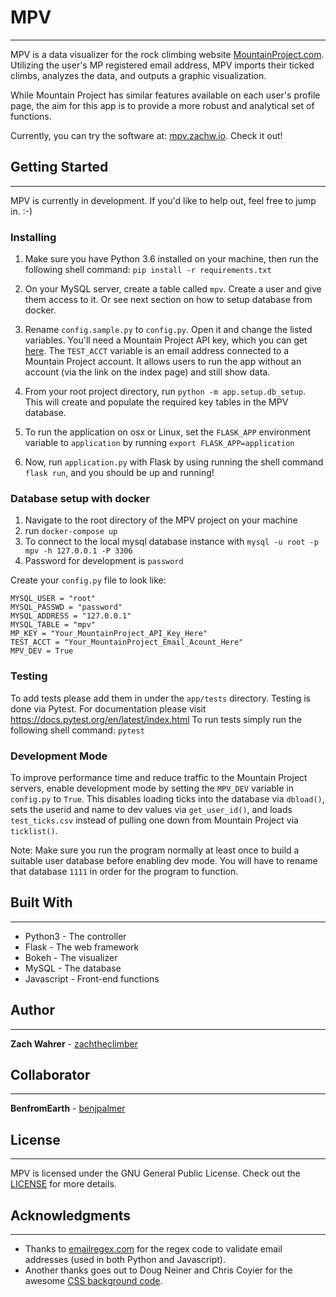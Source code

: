 # MPV
---
MPV is a data visualizer for the rock climbing website [MountainProject.com](https://mountainproject.com). Utilizing the user's MP registered email address, MPV imports their ticked climbs, analyzes the data, and outputs a graphic visualization.

While Mountain Project has similar features available on each user's profile page, the aim for this app is to provide a more robust and analytical set of functions.

Currently, you can try the software at: [mpv.zachw.io](https://mpv.zachw.io). Check it out!

## Getting Started
---
MPV is currently in development. If you'd like to help out, feel free to jump in. :-)


### Installing
1. Make sure you have Python 3.6 installed on your machine, then run the following
shell command: `pip install -r requirements.txt`

2. On your MySQL server, create a table called `mpv`. Create a user and give them access to it. Or see next section on how
to setup database from docker.

3. Rename `config.sample.py` to `config.py`. Open it and change the listed variables. You'll need a Mountain Project API key, which you can get [here](https://www.mountainproject.com/data). The `TEST_ACCT` variable is an email address connected to a Mountain Project account. It allows users to run the app without an account (via the link on the index page) and still show data.

4. From your root project directory, run `python -m app.setup.db_setup`. This will create and populate the required key tables in the MPV database.

5. To run the application on osx or Linux, set the `FLASK_APP` environment variable to `application` by running `export FLASK_APP=application`

6. Now, run `application.py` with Flask by using running the shell command `flask run`, and you should be up and running!

### Database setup with docker
1. Navigate to the root directory of the MPV project on your machine
2. run `docker-compose up`
3. To connect to the local mysql database instance with `mysql -u root -p mpv -h 127.0.0.1 -P 3306`
4. Password for development is `password`

Create your `config.py` file to look like:
```
MYSQL_USER = "root"
MYSQL_PASSWD = "password"
MYSQL_ADDRESS = "127.0.0.1"
MYSQL_TABLE = "mpv"
MP_KEY = "Your_MountainProject_API_Key_Here"
TEST_ACCT = "Your_MountainProject_Email_Acount_Here"
MPV_DEV = True
```

### Testing

To add tests please add them in under the `app/tests` directory.
Testing is done via Pytest. For documentation please visit https://docs.pytest.org/en/latest/index.html
To run tests simply run the following shell command: `pytest`

### Development Mode
To improve performance time and reduce traffic to the Mountain Project servers, enable development mode by setting the `MPV_DEV` variable in `config.py` to `True`. This disables loading ticks into the database via `dbload()`, sets the userid and name to dev values via `get_user_id()`, and loads `test_ticks.csv` instead of pulling one down from Mountain Project via `ticklist()`.

Note: Make sure you run the program normally at least once to build a suitable user database before enabling dev mode. You will have to rename that database `1111` in order for the program to function.  

## Built With
---
* Python3 - The controller
* Flask - The web framework
* Bokeh - The visualizer
* MySQL - The database
* Javascript - Front-end functions

## Author
---
**Zach Wahrer** - [zachtheclimber](https://github.com/zachtheclimber)

## Collaborator
---
**BenfromEarth** - [benjpalmer](https://github.com/benjpalmer)

## License
---
MPV is licensed under the GNU General Public License. Check out the [LICENSE](LICENSE) for more details.

## Acknowledgments
---
* Thanks to [emailregex.com](https://emailregex.com/) for the regex code to validate email addresses (used in both Python and Javascript).
* Another thanks goes out to Doug Neiner and Chris Coyier for the awesome [CSS background code](https://css-tricks.com/perfect-full-page-background-image/).
